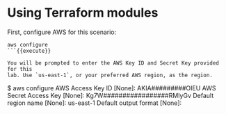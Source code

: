 # Using Terraform modules

First, configure AWS for this scenario:

```
aws configure
```{{execute}}

You will be prompted to enter the AWS Key ID and Secret Key provided for this
lab. Use `us-east-1`, or your preferred AWS region, as the region.

```
$ aws configure
AWS Access Key ID [None]:  AKIA#########OIEU
AWS Secret Access Key [None]: Kg7W#################RMIyGv
Default region name [None]: us-east-1
Default output format [None]:
```


